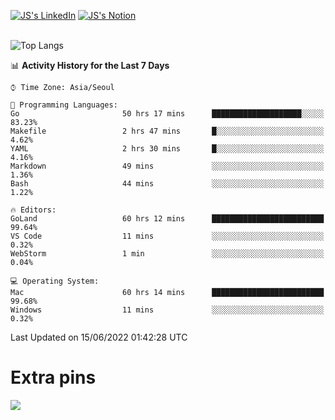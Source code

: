 
[![JS's LinkedIn](https://img.shields.io/badge/LinkedIn-blue?style=for-the-badge&logo=linkedin)](https://www.linkedin.com/in/jaeseung-lee-5a2a32139/) 
[![JS's Notion](https://img.shields.io/badge/Notion-black?style=for-the-badge&logo=notion)](https://bit.ly/ljswiki1) <br><br>
<!-- ![JS's GitHub stats](https://github-readme-stats-lemon-five.vercel.app/api?username=tkxkd0159&hide=contribs,prs,stars,issues&show_icons=true&theme=react&include_all_commits=true)   -->
![Top Langs](https://github-readme-stats-lemon-five.vercel.app/api/top-langs/?username=tkxkd0159&layout=compact&hide=jupyter%20notebook,scss,html,css&langs_count=10)  


<!--START_SECTION:waka-->
📊 **Activity History for the Last 7 Days** 

```text
⌚︎ Time Zone: Asia/Seoul

💬 Programming Languages: 
Go                       50 hrs 17 mins      ████████████████████░░░░░   83.23% 
Makefile                 2 hrs 47 mins       █░░░░░░░░░░░░░░░░░░░░░░░░   4.62% 
YAML                     2 hrs 30 mins       █░░░░░░░░░░░░░░░░░░░░░░░░   4.16% 
Markdown                 49 mins             ░░░░░░░░░░░░░░░░░░░░░░░░░   1.36% 
Bash                     44 mins             ░░░░░░░░░░░░░░░░░░░░░░░░░   1.22%

🔥 Editors: 
GoLand                   60 hrs 12 mins      █████████████████████████   99.64% 
VS Code                  11 mins             ░░░░░░░░░░░░░░░░░░░░░░░░░   0.32% 
WebStorm                 1 min               ░░░░░░░░░░░░░░░░░░░░░░░░░   0.04%

💻 Operating System: 
Mac                      60 hrs 14 mins      █████████████████████████   99.68% 
Windows                  11 mins             ░░░░░░░░░░░░░░░░░░░░░░░░░   0.32%

```


 Last Updated on 15/06/2022 01:42:28 UTC
<!--END_SECTION:waka-->

# Extra pins
<!-- <a href="https://github.com/tkxkd0159/go-chain">
  <img align="center" src="https://github-readme-stats-lemon-five.vercel.app/api/pin/?username=tkxkd0159&repo=go-chain&theme=react" />
</a> -->
<a href="https://github.com/tkxkd0159/dsalgo">
  <img align="center" src="https://github-readme-stats-lemon-five.vercel.app/api/pin/?username=tkxkd0159&repo=dsalgo&theme=react" />
</a>

<!---
- 🔭 I’m currently working on ...
- 🌱 I’m currently learning blockchain and distributed network
- 👯 I’m looking to collaborate on ...
- 🤔 I’m looking for help with ...
- 💬 Ask me about ...
- 📫 How to reach me: ...
- 😄 Pronouns: ...
- ⚡ Fun fact: ...
-->
